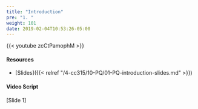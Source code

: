 ```yaml
---
title: "Introduction"
pre: "1. "
weight: 101
date: 2019-02-04T10:53:26-05:00
---
```


{{< youtube zcCtPamophM >}}

#### Resources
* [Slides]({{< relref "/4-cc315/10-PQ/01-PQ-introduction-slides.md" >}})

#### Video Script

[Slide 1]